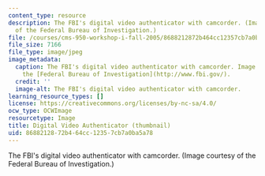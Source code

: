 ```yaml
---
content_type: resource
description: The FBI's digital video authenticator with camcorder. (Image courtesy
  of the Federal Bureau of Investigation.)
file: /courses/cms-950-workshop-i-fall-2005/8688212872b464cc12357cb7a0ba5a78_cms-950f05-th.jpg
file_size: 7166
file_type: image/jpeg
image_metadata:
  caption: The FBI's digital video authenticator with camcorder. Image courtesy of
    the [Federal Bureau of Investigation](http://www.fbi.gov/).
  credit: ''
  image-alt: The FBI's digital video authenticator with camcorder.
learning_resource_types: []
license: https://creativecommons.org/licenses/by-nc-sa/4.0/
ocw_type: OCWImage
resourcetype: Image
title: Digital Video Authenticator (thumbnail)
uid: 86882128-72b4-64cc-1235-7cb7a0ba5a78
---
```

The FBI's digital video authenticator with camcorder. (Image courtesy of the Federal Bureau of Investigation.)